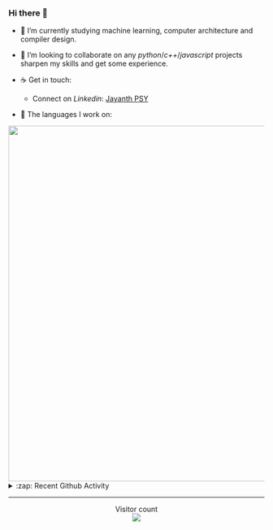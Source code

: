 ### Hi there 👋

- 🌱 I’m currently studying machine learning, computer architecture and compiler design.

- 👯 I’m looking to collaborate on any *python*/*c++*/*javascript* projects sharpen my skills and get some experience.

- ☕ Get in touch:
  +  Connect on *Linkedin*: [Jayanth PSY](https://www.linkedin.com/in/jayanth-p-b3924812a/)

<!--- ⚡ Fun fact: *Python* is older than *C++* and *Java*. -->

- :memo: The languages I work on: 

<img src="https://wakatime.com/share/@j_tesla/bdf4246a-6e44-4441-87e6-ea13fc96a824.png" width="700"/>

<details>
  <summary>:zap: Recent Github Activity</summary>
  
<!--START_SECTION:activity-->
1. 🎉 Merged PR [#45](https://github.com/j-tesla/blog-list/pull/45) in [j-tesla/blog-list](https://github.com/j-tesla/blog-list)
2. 🎉 Merged PR [#53](https://github.com/j-tesla/blog-list-frontend/pull/53) in [j-tesla/blog-list-frontend](https://github.com/j-tesla/blog-list-frontend)
3. 🗣 Commented on [#129](https://github.com/blakehaswell/mongoose-unique-validator/issues/129) in [blakehaswell/mongoose-unique-validator](https://github.com/blakehaswell/mongoose-unique-validator)
4. 🗣 Commented on [#129](https://github.com/blakehaswell/mongoose-unique-validator/issues/129) in [blakehaswell/mongoose-unique-validator](https://github.com/blakehaswell/mongoose-unique-validator)
5. 🎉 Merged PR [#50](https://github.com/j-tesla/blog-list-frontend/pull/50) in [j-tesla/blog-list-frontend](https://github.com/j-tesla/blog-list-frontend)
<!--END_SECTION:activity-->

</details>

-----

<p align="center"> 
  Visitor count<br>
  <img src="https://profile-counter.glitch.me/j-tesla/count.svg" />
</p>












<!--
**j-tesla/j-tesla** is a ✨ _special_ ✨ repository because its `README.md` (this file) appears on your GitHub profile.

Here are some ideas to get you started:

- 🔭 I’m currently working on ...
- 🌱 I’m currently learning ...
- 👯 I’m looking to collaborate on ...
- 🤔 I’m looking for help with ...
- 💬 Ask me about ...
- 📫 How to reach me: ...
- 😄 Pronouns: ...
- ⚡ Fun fact: ...
-->

